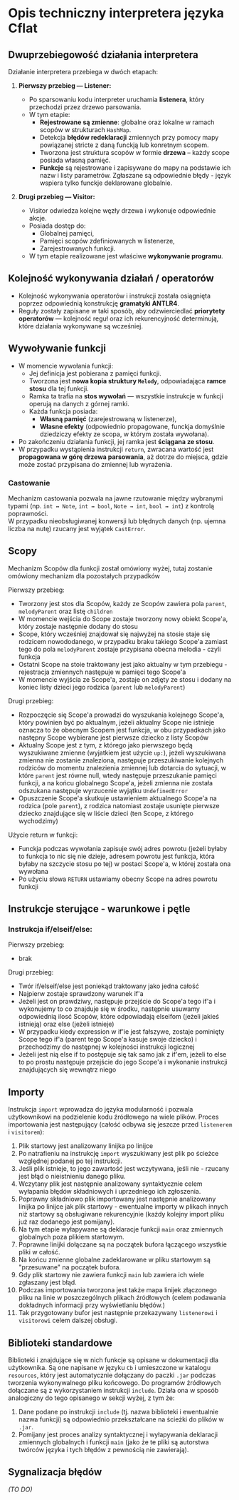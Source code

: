 # Opis techniczny interpretera języka Cflat

## Dwuprzebiegowość działania interpretera

Działanie interpretera przebiega w dwóch etapach:

1. **Pierwszy przebieg — Listener:**
   - Po sparsowaniu kodu  interpreter uruchamia **listenera**, który przechodzi przez drzewo parsowania.
   - W tym etapie:
     - **Rejestrowane są zmienne**: globalne oraz lokalne w ramach scopów w strukturach `HashMap`.
     - Detekcja **błędów redeklaracji** zmiennych przy pomocy mapy powiązanej stricte z daną funckją lub konretnym scopem.
     - Tworzona jest struktura scopów w formie **drzewa** – każdy scope posiada własną pamięć.
     - **Funkcje** są rejestrowane i zapisywane do mapy na podstawie ich nazw i listy parametrów. Zgłaszane są odpowiednie błędy - język wspiera tylko funckje deklarowane globalnie.

2. **Drugi przebieg — Visitor:**
   - Visitor odwiedza kolejne węzły drzewa i wykonuje odpowiednie akcje.
   - Posiada dostęp do:
     - Globalnej pamięci,
     - Pamięci scopów zdefiniowanych w listenerze,
     - Zarejestrowanych funkcji.
   - W tym etapie realizowane jest właściwe **wykonywanie programu**.

## Kolejność wykonywania działań / operatorów

- Kolejność wykonywania operatorów i instrukcji została osiągnięta poprzez odpowiednią konstrukcję **gramatyki ANTLR4**.
- Reguły zostały zapisane w taki sposób, aby odzwierciedlać **priorytety operatorów** — kolejność reguł oraz ich rekurencyjność determinują, które działania wykonywane są wcześniej.

## Wywoływanie funkcji

- W momencie wywołania funkcji:
  - Jej definicja jest pobierana z pamięci funkcji.
  - Tworzona jest **nowa kopia struktury `Melody`**, odpowiadająca **ramce stosu** dla tej funkcji.
  - Ramka ta trafia na **stos wywołań** — wszystkie instrukcje w funkcji operują na danych z górnej ramki.
  - Każda funkcja posiada:
    - **Własną pamięć** (zarejestrowaną w listenerze),
    - **Własne efekty** (odpowiednio propagowane, funckja domyślnie dziedziczy efekty ze scopa, w którym została wywołana).
- Po zakończeniu działania funkcji, jej ramka jest **ściągana ze stosu**.
- W przypadku wystąpienia instrukcji `return`, zwracana wartość jest **propagowana w górę drzewa parsowania**, aż dotrze do miejsca, gdzie może zostać przypisana do zmiennej lub wyrażenia.

### Castowanie

Mechanizm castowania pozwala na jawne rzutowanie między wybranymi typami (np. `int ↔ Note`, `int ↔ bool`, `Note → int`, `bool ↔ int`) z kontrolą poprawności.  
W przypadku nieobsługiwanej konwersji lub błędnych danych (np. ujemna liczba na nutę) rzucany jest wyjątek `CastError`.

## Scopy

Mechanizm Scopów dla funkcji został omówiony wyżej, tutaj zostanie omówiony mechanizm dla pozostałych przypadków

Pierwszy przebieg:
-   Tworzony jest stos dla Scopów, każdy ze Scopów zawiera pola `parent`, `melodyParent` oraz listę `children`
-   W momencie wejścia do Scope zostaje tworzony nowy obiekt Scope'a, który zostaje następnie dodany do stosu
- Scope, który wcześniej znajdował się najwyżej na stosie staje się rodzicem nowododanego, w przypadku braku takiego Scope'a zamiast tego do pola `melodyParent` zostaje przypisana obecna melodia - czyli funkcja
- Ostatni Scope na stoie  traktowany jest jako aktualny w tym przebiegu - rejestracja zmiennych następuje w pamięci tego Scope'a
- W momencie wyjścia ze Scope'a, zostaje on zdjęty ze stosu i dodany na koniec listy dzieci jego rodzica (`parent` lub `melodyParent`)

Drugi przebieg:
- Rozpoczęcie się Scope'a prowadzi do wyszukania kolejnego Scope'a, który powinien być po aktualnym, jeżeli aktualny Scope nie istnieje oznacza to że obecnym Scopem jest funkcja, w obu przypadkach jako następny Scope wybierane jest pierwsze dziecko z listy Scopów
- Aktualny Scope jest z tym, z którego jako pierwszego będą wyszukiwane zmienne (wyjatkiem jest użycie `up:`),
jeżeli wyszukiwana zmienna nie zostanie znaleziona, następuje przeszukiwanie kolejnych rodziców do momentu znalezienia zmiennej lub dotarcia do sytuacji, w które `parent` jest równe null,
wtedy następuje przeszukanie pamięci funkcji, a na końcu globalnego Scope'a, jeżeli zmienna nie została odszukana następuje wyrzucenie wyjątku `UndefinedError`
- Opuszczenie Scope'a skutkuje ustawieniem aktualnego Scope'a na rodzica (pole `parent`), z rodzica natomiast zostaje usunięte pierwsze dziecko znajdujące się w liście dzieci (ten Scope, z którego wychodzimy)

Użycie return w funkcji:
- Funckja podczas wywołania zapisuje swój adres powrotu (jeżeli byłaby to funkcja to nic się nie dzieje, adresem powrotu jest funkcja, która byłaby na szczycie stosu po tej)
w postaci Scope'a, w której została ona wywołana
- Po użyciu słowa `RETURN` ustawiamy obecny Scope na adres powrotu funkcji


## Instrukcje sterujące - warunkowe i pętle

### Instrukcja if/elseif/else:

Pierwszy przebieg:
- brak

Drugi przebieg:
- Twór if/elseif/else jest poniekąd traktowany jako jedna całość
- Najpierw zostaje sprawdzony warunek if'a
- Jeżeli jest on prawdziwy, następuje przejście do Scope'a tego if'a i wykonujemy to co znajduje się w środku,
następnie usuwamy odpowiednią ilosć Scopów, które odpowiadają elseifom (jeżeli jakieś istnieją) oraz else (jeżeli istnieje)
- W przypadku kiedy expression w if'ie jest fałszywe, zostaje pominięty Scope tego if'a (parent tego Scope'a kasuje swoje dziecko) i przechodzimy do następnej w kolejności instrukcji logicznej
- Jeżeli jest nią else if to postępuje się tak samo jak z if'em, jeżeli to else to po prostu następuje przejście do jego Scope'a i wykonanie instrukcji znajdujących się wewnątrz niego



## Importy

Instrukcja `import` wprowadza do języka modularność i pozwala użytkownikowi na podzielenie kodu źródłowego na wiele plików. Proces importowania jest następujący (całość odbywa się jeszcze przed `listenerem` i `visitorem`):
1. Plik startowy jest analizowany linijka po linijce
2. Po natrafieniu na instrukcję `import` wyszukiwany jest plik po ścieżce względnej podanej po tej instrukcji.
3. Jeśli plik istnieje, to jego zawartość jest wczytywana, jeśli nie - rzucany jest błąd o nieistnieniu danego pliku.
4. Wczytany plik jest następnie analizowany syntaktycznie celem wyłapania błędów składniowych i uprzedniego ich zgłoszenia.
5. Poprawny składniowo plik importowany jest następnie analizowany linijka po linijce jak plik startowy - ewentualne importy w plikach innych niż startowy są obsługiwane rekurencyjnie (każdy kolejny import pliku już raz dodanego jest pomijany).
6. Na tym etapie wyłapywane są deklaracje funkcji `main` oraz zmiennych globalnych poza plikiem startowym.
7. Poprawne linijki dołączane są na początek bufora łączącego wszystkie pliki w całość.
8. Na końcu zmienne globalne zadeklarowane w pliku startowym są "przesuwane" na początek bufora.
9. Gdy plik startowy nie zawiera funkcji `main` lub zawiera ich wiele zgłaszany jest błąd.
10. Podczas importowania tworzona jest także mapa linijek złączonego pliku na linie w poszczególnych plikach źródłowych (celem podawania dokładnych informacji przy wyświetlaniu błędów.)
11. Tak przygotowany bufor jest następnie przekazywany `listenerowi` i `visitorowi` celem dalszej obsługi.

## Biblioteki standardowe

Biblioteki i znajdujące się w nich funkcje są opisane w dokumentacji dla użytkownika. Są one napisane w języku `Cb` i umieszczone w katalogu `resources`, który jest automatycznie dołączany do paczki `.jar` podczas tworzenia wykonywalnego pliku końcowego. Do programów źródłowych dołączane są z wykorzystaniem instrukcji `include`. Działa ona w sposób analogiczny do tego opisanego w sekcji wyżej, z tym że:
1. Dane podane po instrukcji `include` (tj. nazwa biblioteki i ewentualnie nazwa funkcji) są odpowiednio przekształcane na ścieżki do plików w `.jar`.
2. Pomijany jest proces analizy syntaktycznej i wyłapywania deklaracji zmiennych globalnych i funkcji `main` (jako że te pliki są autorstwa twórców języka i tych błędów z pewnością nie zawierają).

## Sygnalizacja błędów

*(TO DO)*
